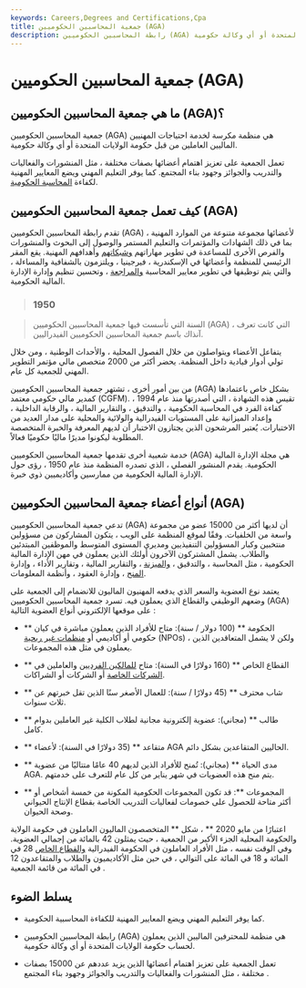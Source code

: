 ```yaml
---
keywords: Careers,Degrees and Certifications,Cpa
title: جمعية المحاسبين الحكوميين (AGA)
description: رابطة المحاسبين الحكوميين (AGA) هي جمعية للمهنيين الماليين الذين يعملون لحساب حكومة الولايات المتحدة أو أي وكالة حكومية.
---
```


# جمعية المحاسبين الحكوميين (AGA)
## ما هي جمعية المحاسبين الحكوميين (AGA)؟

جمعية المحاسبين الحكوميين (AGA) هي منظمة مكرسة لخدمة احتياجات المهنيين الماليين العاملين من قبل حكومة الولايات المتحدة أو أي وكالة حكومية.

تعمل الجمعية على تعزيز اهتمام أعضائها بصفات مختلفة ، مثل المنشورات والفعاليات والتدريب والجوائز وجهود بناء المجتمع. كما يوفر التعليم المهني ويضع المعايير المهنية لكفاءة [المحاسبة الحكومية](/accounting).

## كيف تعمل جمعية المحاسبين الحكوميين (AGA)

تقدم رابطة المحاسبين الحكوميين (AGA) لأعضائها مجموعة متنوعة من الموارد المهنية ، بما في ذلك الشهادات والمؤتمرات والتعليم المستمر والوصول إلى البحوث والمنشورات والفرص الأخرى للمساعدة في تطوير مهاراتهم [وشبكاتهم](/networking) وأهدافهم المهنية. يقع المقر الرئيسي للمنظمة وأعضائها في الإسكندرية ، فيرجينيا ، ويلتزمون بالشفافية والمساءلة ، والتي يتم توظيفها في تطوير معايير المحاسبة [والمراجعة](/audit) ، وتحسين تنظيم وإدارة الإدارة المالية الحكومية.

> ### 1950

> السنة التي تأسست فيها جمعية المحاسبين الحكوميين (AGA) ، التي كانت تعرف آنذاك باسم جمعية المحاسبين الحكوميين الفيدراليين.

>

يتفاعل الأعضاء ويتواصلون من خلال الفصول المحلية ، والأحداث الوطنية ، ومن خلال تولي أدوار قيادية داخل المنظمة. يحضر أكثر من 2000 متخصص مالي مؤتمر التطوير المهني للجمعية كل عام.

من بين أمور أخرى ، تشتهر جمعية المحاسبين الحكوميين (AGA) بشكل خاص باعتمادها كمدير مالي حكومي معتمد (CGFM). تقيس هذه الشهادة ، التي أصدرتها منذ عام 1994 ، كفاءة الفرد في المحاسبة الحكومية ، والتدقيق ، والتقارير المالية ، والرقابة الداخلية ، وإعداد الميزانية على المستويات الفيدرالية والولائية والمحلية على مدار العديد من الاختبارات. يُعتبر المرشحون الذين يجتازون الاختبار أن لديهم المعرفة والخبرة المتخصصة المطلوبة ليكونوا مديرًا ماليًا حكوميًا فعالاً.

خدمة شعبية أخرى تقدمها جمعية المحاسبين الحكوميين (AGA) هي مجلة الإدارة المالية الحكومية. يقدم المنشور الفصلي ، الذي تصدره المنظمة منذ عام 1950 ، رؤى حول الإدارة المالية الحكومية من ممارسين وأكاديميين ذوي خبرة.

## أنواع أعضاء جمعية المحاسبين الحكوميين (AGA)

تدعي جمعية المحاسبين الحكوميين (AGA) أن لديها أكثر من 15000 عضو من مجموعة واسعة من الخلفيات. وفقًا لموقع المنظمة على الويب ، يتكون المشاركون من مسؤولين منتخبين وكبار المسؤولين التنفيذيين ومديري المستوى المتوسط والموظفين المبتدئين والطلاب. يشمل المشتركون الآخرون أولئك الذين يعملون في مهن الإدارة المالية الحكومية ، مثل المحاسبة ، والتدقيق ، [والميزنة](/budget) ، والتقارير المالية ، وتقارير الأداء ، وإدارة [المنح](/grant) ، وإدارة العقود ، وأنظمة المعلومات.

يعتمد نوع العضوية والسعر الذي يدفعه المهنيون الماليون للانضمام إلى الجمعية على وضعهم الوظيفي والقطاع الذي يعملون فيه. تسرد جمعية المحاسبين الحكوميين (AGA) على موقعها الإلكتروني أنواع العضوية التالية :

- ** الحكومة ** (100 دولار / سنة): متاح للأفراد الذين يعملون مباشرة في كيان حكومي أو أكاديمي أو [منظمات غير ربحية](/non-profitorganization) (NPOs) ، ولكن لا يشمل المتعاقدين الذين يعملون في مثل هذه المجموعات.

- ** القطاع الخاص ** (160 دولارًا في السنة): متاح [للمالكين الفرديين](/soleproprietorship) والعاملين في [الشركات الخاصة](/privatecompany) أو الشركات أو الشراكات.

- ** شاب محترف ** (45 دولارًا / سنة): للعمال الأصغر سنًا الذين تقل خبرتهم عن ثلاث سنوات.

- ** طالب ** (مجاني): عضوية إلكترونية مجانية لطلاب الكلية غير العاملين بدوام كامل.

- ** متقاعد ** (35 دولارًا في السنة): لأعضاء AGA الحاليين المتقاعدين بشكل دائم.

- ** مدى الحياة ** (مجاني): تُمنح للأفراد الذين لديهم 40 عامًا متتاليًا من عضوية AGA. يتم منح هذه العضويات في شهر يناير من كل عام للتعرف على خدمتهم.

- ** المجموعات **: قد تكون المجموعات الحكومية المكونة من خمسة أشخاص أو أكثر متاحة للحصول على خصومات لفعاليات التدريب الخاصة بقطاع الإنتاج الحيواني وصحة الحيوان.

اعتبارًا من مايو 2020 ** ، شكل ** المتخصصون الماليون العاملون في حكومة الولاية والحكومة المحلية الجزء الأكبر من الجمعية ، حيث يمثلون 42 بالمائة من إجمالي العضوية. وفي الوقت نفسه ، مثل الأفراد العاملون في الحكومة الفيدرالية [والقطاع الخاص](/private-sector) 28 في المائة و 18 في المائة على التوالي ، في حين مثل الأكاديميون والطلاب والمتقاعدون 12 في المائة من قائمة الجمعية .

## يسلط الضوء

- كما يوفر التعليم المهني ويضع المعايير المهنية للكفاءة المحاسبية الحكومية.

- رابطة المحاسبين الحكوميين (AGA) هي منظمة للمحترفين الماليين الذين يعملون لحساب حكومة الولايات المتحدة أو أي وكالة حكومية.

- تعمل الجمعية على تعزيز اهتمام أعضائها الذين يزيد عددهم عن 15000 بصفات مختلفة ، مثل المنشورات والفعاليات والتدريب والجوائز وجهود بناء المجتمع .

